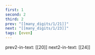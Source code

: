 ```yaml
---
first: 1
second: 2
third: 2
prev: "[[many_digits/1/21]]"
next: "[[many_digits/1/23]]"
tags: [even]
---
```

prev2-in-text: [[20]]
next2-in-text: [[24]]

